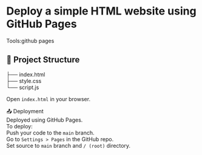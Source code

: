 # Deploy a simple HTML website using GitHub Pages
Tools:github pages
## 📁 Project Structure
├── index.html  
├── style.css  
└── script.js  

Open `index.html` in your browser.  

📤 Deployment  
Deployed using GitHub Pages.  
To deploy:  
Push your code to the `main` branch.  
Go to `Settings > Pages` in the GitHub repo.  
Set source to `main` branch and `/ (root)` directory.



